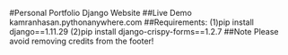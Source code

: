 #Personal Portfolio Django Website
##Live Demo
kamranhasan.pythonanywhere.com
##Requirements:
(1)pip install django==1.11.29
(2)pip install django-crispy-forms==1.2.7
##Note
Please avoid removing credits from the footer!
